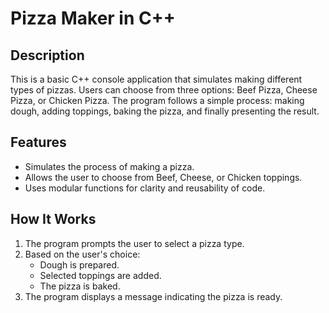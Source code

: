 # Pizza Maker in C++

## Description

This is a basic C++ console application that simulates making different types of pizzas. Users can choose from three options: Beef Pizza, Cheese Pizza, or Chicken Pizza. The program follows a simple process: making dough, adding toppings, baking the pizza, and finally presenting the result.

## Features

- Simulates the process of making a pizza.
- Allows the user to choose from Beef, Cheese, or Chicken toppings.
- Uses modular functions for clarity and reusability of code.

## How It Works

1. The program prompts the user to select a pizza type.
2. Based on the user's choice:
   - Dough is prepared.
   - Selected toppings are added.
   - The pizza is baked.
3. The program displays a message indicating the pizza is ready.
